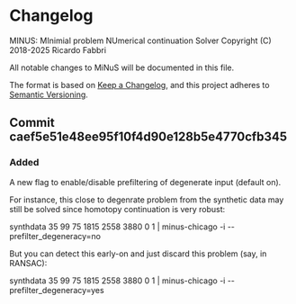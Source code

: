 # Changelog

MINUS: MInimial problem NUmerical continuation Solver 
Copyright (C) 2018-2025 Ricardo Fabbri

All notable changes to MiNuS will be documented in this file.

The format is based on [Keep a Changelog](https://keepachangelog.com/en/1.1.0/),
and this project adheres to [Semantic Versioning](https://semver.org/spec/v2.0.0.html).

## Commit caef5e51e48ee95f10f4d90e128b5e4770cfb345

### Added

A new flag to enable/disable prefiltering of degenerate input (default on).

For instance, this close to degenrate problem from the synthetic data may still
be solved since homotopy continuation is very robust:

synthdata 35 99 75 1815 2558 3880 0 1 | minus-chicago -i --prefilter_degeneracy=no

But you can detect this early-on and just discard this problem (say, in
RANSAC):

synthdata 35 99 75 1815 2558 3880 0 1 | minus-chicago -i --prefilter_degeneracy=yes

